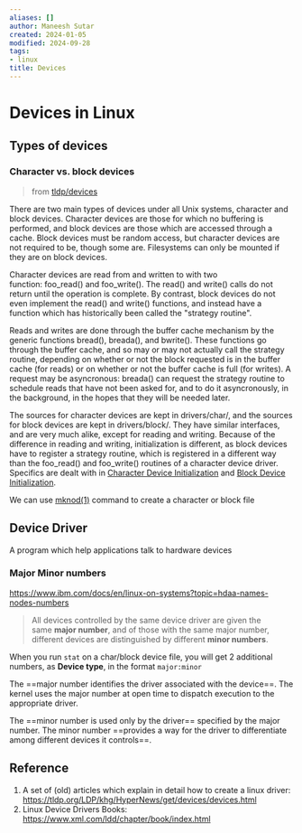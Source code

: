 ```yaml
---
aliases: []
author: Maneesh Sutar
created: 2024-01-05
modified: 2024-09-28
tags:
- linux
title: Devices
---
```


# Devices in Linux

## Types of devices

### Character vs. block devices

 > 
 > from [tldp/devices](https://tldp.org/LDP/khg/HyperNews/get/devices/basics.html)

There are two main types of devices under all Unix systems, character and block devices. Character devices are those for which no buffering is performed, and block devices are those which are accessed through a cache. Block devices must be random access, but character devices are not required to be, though some are. Filesystems can only be mounted if they are on block devices.

Character devices are read from and written to with two function: foo_read() and foo_write(). The read() and write() calls do not return until the operation is complete. By contrast, block devices do not even implement the read() and write() functions, and instead have a function which has historically been called the "strategy routine".

Reads and writes are done through the buffer cache mechanism by the generic functions bread(), breada(), and bwrite(). These functions go through the buffer cache, and so may or may not actually call the strategy routine, depending on whether or not the block requested is in the buffer cache (for reads) or on whether or not the buffer cache is full (for writes). A request may be asyncronous: breada() can request the strategy routine to schedule reads that have not been asked for, and to do it asyncronously, in the background, in the hopes that they will be needed later.

The sources for character devices are kept in drivers/char/, and the sources for block devices are kept in drivers/block/. They have similar interfaces, and are very much alike, except for reading and writing. Because of the difference in reading and writing, initialization is different, as block devices have to register a strategy routine, which is registered in a different way than the foo_read() and foo_write() routines of a character device driver. Specifics are dealt with in [Character Device Initialization](https://tldp.org/LDP/khg/HyperNews/get/devices/char.html#init) and [Block Device Initialization](https://tldp.org/LDP/khg/HyperNews/get/devices/block.html#init).

We can use [mknod(1)](https://man7.org/linux/man-pages/man1/mknod.1.html) command to create a character or block file

## Device Driver

A program which help applications talk to hardware devices

### Major Minor numbers

<https://www.ibm.com/docs/en/linux-on-systems?topic=hdaa-names-nodes-numbers>

 > 
 > All devices controlled by the same device driver are given the same **major number**, and of those with the same major number, different devices are distinguished by different **minor numbers**.

When you run `stat` on a char/block device file, you will get 2 additional numbers, as **Device type**, in the format `major:minor`

The ==major number identifies the driver associated with the device==. The kernel uses the major number at open time to dispatch execution to the appropriate driver.

The ==minor number is used only by the driver== specified by the major number. The minor number ==provides a way for the driver to differentiate among different devices it controls==.

## Reference

1. A set of (old) articles which explain in detail how to create a linux driver: <https://tldp.org/LDP/khg/HyperNews/get/devices/devices.html>
1. Linux Device Drivers Books: https://www.xml.com/ldd/chapter/book/index.html
